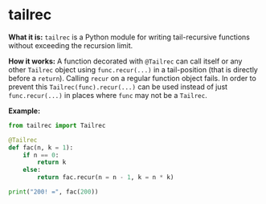 # tailrec

**What it is:**
`tailrec` is a Python module for writing tail-recursive functions without exceeding the recursion limit.

**How it works:**
A function decorated with `@Tailrec` can call itself or any other `Tailrec` object using `func.recur(...)` in a tail-position (that is directly before a `return`). Calling `recur` on a regular function object fails. In order to prevent this `Tailrec(func).recur(...)` can be used instead of just `func.recur(...)` in places where `func` may not be a `Tailrec`.

**Example:**

```python
from tailrec import Tailrec

@Tailrec
def fac(n, k = 1):
    if n == 0:
        return k
    else:
        return fac.recur(n = n - 1, k = n * k)

print("200! =", fac(200))
```
